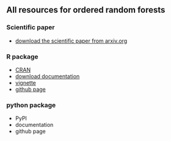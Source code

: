 ## All resources for ordered random forests

### Scientific paper

- [download the scientific paper from arxiv.org](https://arxiv.org/abs/1907.02436)

### R package

- [CRAN](https://cran.r-project.org/web/packages/orf/index.html)
- [download documentation](https://cran.r-project.org/web/packages/orf/orf.pdf)
- [vignette](https://cran.r-project.org/web/packages/orf/vignettes/orf_vignette.html)
- [github page](https://github.com/orf-lab/orf-R)

### python package

- PyPI
- documentation
- github page
